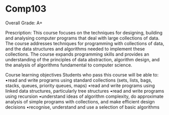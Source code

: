 # Comp103
Overall Grade: A+

Prescription:
This course focuses on the techniques for designing, building and analysing computer programs that deal with large collections of data. The course addresses techniques for programming with collections of data, and the data structures and algorithms needed to implement these collections. The course expands programming skills and provides an understanding of the principles of data abstraction, algorithm design, and the analysis of algorithms fundamental to computer science.

Course learning objectives
Students who pass this course will be able to:
•read and write programs using standard collections (sets, lists, bags, stacks, queues, priority queues, maps)
•read and write programs using linked data structures, particularly tree structures
•read and write programs using recursion
•understand ideas of algorithm complexity, do approximate analysis of simple programs with collections, and make efficient design decisions
•recognise, understand and use a selection of basic algorithms
